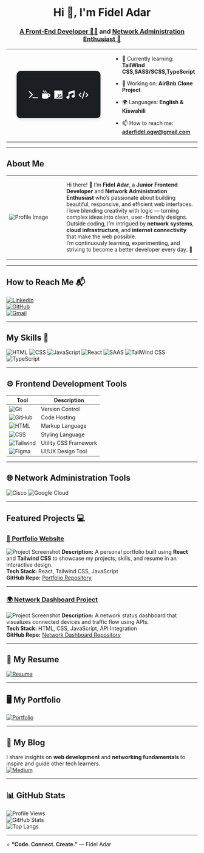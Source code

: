 <h1 align="center">Hi 👋, I'm Fidel Adar</h1>
<h3 align="center">
  <a href="http://github.com/ad4rtech" target="_blank">A Front-End Developer 🧑‍💻</a> 
  and 
  <a href="www.linkedin.com/in/fidel-adar" target="_blank">Network Administration Enthusiast 🚠</a>
</h3>


<table align="center">
<tr>
  <td width="55%" align="center">
    <img src="Linkedin-banner.jpg" alt="Banner Image" width="85%" style="border-radius: 10px; box-shadow: 0 4px 10px rgba(0,0,0,0.1);" />
  </td>
  <td width="45%" align="left" valign="middle">

- 🌱 Currently learning: **TailWind CSS,SASS/SCSS,TypeScript**
- 🔭 Working on: **AirBnb Clone Project**
- 🌍 Languages: **English & Kiswahili**
- 📫 How to reach me: **adarfidel.ogw@gmail.com**

  </td>
</tr>
</table>


---

## About Me

<table>
<tr>
<td width="30%">
  
![Profile Image](https://avatars.githubusercontent.com/u/00000000?v=4)

</td>
<td width="70%">

Hi there! 👋 I’m **Fidel Adar**, a **Junior Frontend Developer** and **Network Administration Enthusiast** who’s passionate about building beautiful, responsive, and efficient web interfaces.  
I love blending creativity with logic — turning complex ideas into clean, user-friendly designs.  
Outside coding, I’m intrigued by **network systems**, **cloud infrastructure**, and **internet connectivity** that make the web possible.  
I’m continuously learning, experimenting, and striving to become a better developer every day. 🚀

</td>
</tr>
</table>

---

## How to Reach Me 📬

[![LinkedIn](https://img.shields.io/badge/LinkedIn-Fidel_Adar-blue?style=flat-square&logo=linkedin)](www.linkedin.com/in/fidel-adar)  
[![GitHub](https://img.shields.io/badge/GitHub-ad4rtech-black?style=flat-square&logo=github)](https://github.com/ad4rtech)  
[![Gmail](https://img.shields.io/badge/Gmail-fideladar%40gmail.com-red?style=flat-square&logo=gmail&logoColor=white)](mailto:fideladar@gmail.com)

---

## My Skills 🧠

![HTML](https://img.shields.io/badge/-HTML-E34F26?style=flat-square&logo=html5&logoColor=white)
![CSS](https://img.shields.io/badge/-CSS-1572B6?style=flat-square&logo=css3&logoColor=white)
![JavaScript](https://img.shields.io/badge/-JavaScript-F7DF1E?style=flat-square&logo=javascript&logoColor=black)
![React](https://img.shields.io/badge/-React-61DAFB?style=flat-square&logo=react&logoColor=black)
![SAAS](https://img.shields.io/badge/Sass-CC6699?style=for-the-badge&logo=sass&logoColor=white)
![TailWInd CSS](https://img.shields.io/badge/Tailwind_CSS-38B2AC?style=for-the-badge&logo=tailwind-css&logoColor=white)
![TypeScript](https://img.shields.io/badge/TypeScript-007ACC?style=for-the-badge&logo=typescript&logoColor=white)

---

## ⚙️ Frontend Development Tools

| Tool | Description |
|------|--------------|
| ![Git](https://img.shields.io/badge/Git-F05032?style=flat-square&logo=git&logoColor=white) | Version Control |
| ![GitHub](https://img.shields.io/badge/GitHub-181717?style=flat-square&logo=github&logoColor=white) | Code Hosting |
| ![HTML](https://img.shields.io/badge/HTML-E34F26?style=flat-square&logo=html5&logoColor=white) | Markup Language |
| ![CSS](https://img.shields.io/badge/CSS-1572B6?style=flat-square&logo=css3&logoColor=white) | Styling Language |
| ![Tailwind](https://img.shields.io/badge/Tailwind-38B2AC?style=flat-square&logo=tailwind-css&logoColor=white) | Utility CSS Framework |
| ![Figma](https://img.shields.io/badge/Figma-F24E1E?style=flat-square&logo=figma&logoColor=white) | UI/UX Design Tool |

---

## 🌐 Network Administration Tools

![Cisco](https://img.shields.io/badge/Cisco_Networking-1BA0D7?style=flat-square&logo=cisco&logoColor=white)
![Google Cloud](https://img.shields.io/badge/Google_Cloud-4285F4?style=flat-square&logo=google-cloud&logoColor=white)

---

## Featured Projects 💻

### [📱 Portfolio Website](https://github.com/ad4rtech/portfolio)
![Project Screenshot](https://images.unsplash.com/photo-1605902711622-cfb43c4437b5?auto=format&fit=crop&w=1000&q=80)
**Description:** A personal portfolio built using **React** and **Tailwind CSS** to showcase my projects, skills, and resume in an interactive design.  
**Tech Stack:** React, Tailwind CSS, JavaScript  
**GitHub Repo:** [Portfolio Repository](https://github.com/ad4rtech/portfolio)

---

### [🌍 Network Dashboard Project](https://github.com/ad4rtech/network-dashboard)
![Project Screenshot](https://images.unsplash.com/photo-1519389950473-47ba0277781c?auto=format&fit=crop&w=1000&q=80)
**Description:** A network status dashboard that visualizes connected devices and traffic flow using APIs.  
**Tech Stack:** HTML, CSS, JavaScript, API Integration  
**GitHub Repo:** [Network Dashboard Repository](https://github.com/ad4rtech/network-dashboard)

---

## 📄 My Resume

[![Resume](https://img.shields.io/badge/View_My_Resume-PDF-blue?style=for-the-badge&logo=adobeacrobatreader)](https://drive.google.com/file/d/your-resume-link)

---

## 🖥️ My Portfolio

[![Portfolio](https://img.shields.io/badge/Visit-My_Portfolio-0A66C2?style=for-the-badge&logo=react)](https://ad4rtech.github.io/)

---

## 📝 My Blog

I share insights on **web development** and **networking fundamentals** to inspire and guide other tech learners.  
[![Medium](https://img.shields.io/badge/Read_on_Medium-12100E?style=flat-square&logo=medium&logoColor=white)](https://medium.com/@fideladar)

---

## 📊 GitHub Stats

![Profile Views](https://komarev.com/ghpvc/?username=ad4rtech&color=blue)  
![GitHub Stats](https://github-readme-stats.vercel.app/api?username=ad4rtech&show_icons=true&theme=radical)  
![Top Langs](https://github-readme-stats.vercel.app/api/top-langs/?username=ad4rtech&layout=compact&theme=radical)

---

⭐ **“Code. Connect. Create.”** — Fidel Adar
